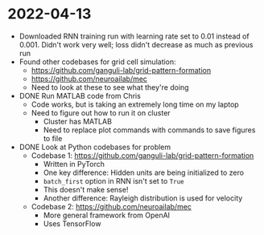 # 2022-04-13

- Downloaded RNN training run with learning rate set to 0.01 instead of 0.001. Didn't work very well; loss didn't decrease as much as previous run
- Found other codebases for grid cell simulation:
	- https://github.com/ganguli-lab/grid-pattern-formation
	- https://github.com/neuroailab/mec
	- Need to look at these to see what they're doing
- DONE Run MATLAB code from Chris
	- Code works, but is taking an extremely long time on my laptop
	- Need to figure out how to run it on cluster
		- Cluster has MATLAB
		- Need to replace plot commands with commands to save figures to file
- DONE Look at Python codebases for problem
	- Codebase 1: https://github.com/ganguli-lab/grid-pattern-formation
		- Written in PyTorch
		- One key difference: Hidden units are being initialized to zero
		- `batch_first` option in RNN isn't set to `True`
		- This doesn't make sense!
		- Another difference: Rayleigh distribution is used for velocity
	- Codebase 2: https://github.com/neuroailab/mec
		- More general framework from OpenAI
		- Uses TensorFlow
